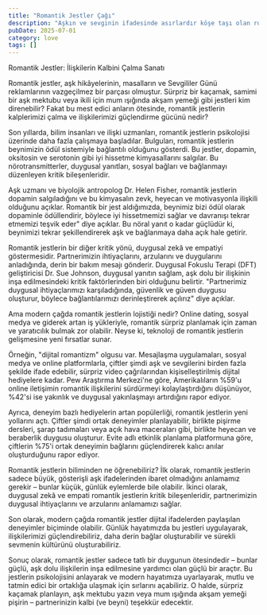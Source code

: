 ```yaml
---
title: "Romantik Jestler Çağı"
description: "Aşkın ve sevginin ifadesinde asırlardır köşe taşı olan romantik jestler, kalplerimizi nasıl ele geçiriyor? İlişkiler alanındaki yeni bilimsel keşif..."
pubDate: 2025-07-01
category: love
tags: []
---
```


Romantik Jestler: İlişkilerin Kalbini Çalma Sanatı

Romantik jestler, aşk hikâyelerinin, masalların ve Sevgililer Günü reklamlarının vazgeçilmez bir parçası olmuştur. Sürpriz bir kaçamak, samimi bir aşk mektubu veya ikili için mum ışığında akşam yemeği gibi jestleri kim direnebilir? Fakat bu mest edici anların ötesinde, romantik jestlerin kalplerimizi çalma ve ilişkilerimizi güçlendirme gücünü nedir?

Son yıllarda, bilim insanları ve ilişki uzmanları, romantik jestlerin psikolojisi üzerinde daha fazla çalışmaya başladılar. Bulguları, romantik jestlerin beynimizin ödül sistemiyle bağlantılı olduğunu gösterdi. Bu jestler, dopamin, oksitosin ve serotonin gibi iyi hissetme kimyasallarını salgılar. Bu nörotransmitterler, duygusal yanıtları, sosyal bağları ve bağlanmayı düzenleyen kritik bileşenleridir.

Aşk uzmanı ve biyolojik antropolog Dr. Helen Fisher, romantik jestlerin dopamin salgıladığını ve bu kimyasalın zevk, heyecan ve motivasyonla ilişkili olduğunu açıklar. Romantik bir jest aldığımızda, beynimiz bizi ödül olarak dopaminle ödüllendirir, böylece iyi hissetmemizi sağlar ve davranışı tekrar etmemizi teşvik eder" diye açıklar. Bu nöral yanıt o kadar güçlüdür ki, beynimizi tekrar şekillendirerek aşk ve bağlanmaya daha açık hale getirir.

Romantik jestlerin bir diğer kritik yönü, duygusal zekâ ve empatiyi göstermesidir. Partnerimizin ihtiyaçlarını, arzularını ve duygularını anladığında, derin bir bakım mesajı gönderir. Duygusal Fokuslu Terapi (DFT) geliştiricisi Dr. Sue Johnson, duygusal yanıtın sağlam, aşk dolu bir ilişkinin inşa edilmesindeki kritik faktörlerinden biri olduğunu belirtir. "Partnerimiz duygusal ihtiyaçlarımızı karşıladığında, güvenlik ve güven duygusu oluşturur, böylece bağlantılarımızı derinleştirerek açılırız" diye açıklar.

Ama modern çağda romantik jestlerin lojistiği nedir? Online dating, sosyal medya ve giderek artan iş yükleriyle, romantik sürpriz planlamak için zaman ve yaratıcılık bulmak zor olabilir. Neyse ki, teknoloji de romantik jestlerin gelişmesine yeni fırsatlar sunar.

Örneğin, "dijital romantizm" olgusu var. Mesajlaşma uygulamaları, sosyal medya ve online platformlarla, çiftler şimdi aşk ve sevgilerini birden fazla şekilde ifade edebilir, sürpriz video çağrılarından kişiselleştirilmiş dijital hediyelere kadar. Pew Araştırma Merkezi'ne göre, Amerikalıların %59'u online iletişimin romantik ilişkilerini sürdürmeyi kolaylaştırdığını düşünüyor, %42'si ise yakınlık ve duygusal yakınlaşmayı artırdığını rapor ediyor.

Ayrıca, deneyim bazlı hediyelerin artan popülerliği, romantik jestlerin yeni yollarını açtı. Çiftler şimdi ortak deneyimler planlayabilir, birlikte pişirme dersleri, şarap tadımaları veya açık hava maceraları gibi, birlikte heyecan ve beraberlik duygusu oluşturur. Evite adlı etkinlik planlama platformuna göre, çiftlerin %75'i ortak deneyimin bağlarını güçlendirerek kalıcı anılar oluşturduğunu rapor ediyor.

Romantik jestlerin biliminden ne öğrenebiliriz? İlk olarak, romantik jestlerin sadece büyük, gösterişli aşk ifadelerinden ibaret olmadığını anlamamız gerekir – bunlar küçük, günlük eylemlerde bile olabilir. İkinci olarak, duygusal zekâ ve empati romantik jestlerin kritik bileşenleridir, partnerimizin duygusal ihtiyaçlarını ve arzularını anlamamızı sağlar.

Son olarak, modern çağda romantik jestler dijital ifadelerden paylaşılan deneyimler biçiminde olabilir. Günlük hayatımızda bu jestleri uygulayarak, ilişkilerimizi güçlendirebiliriz, daha derin bağlar oluşturabilir ve sürekli sevmenin kültürünü oluşturabiliriz.

Sonuç olarak, romantik jestler sadece tatlı bir duygunun ötesindedir – bunlar güçlü, aşk dolu ilişkilerin inşa edilmesine yardımcı olan güçlü bir araçtır. Bu jestlerin psikolojisini anlayarak ve modern hayatımıza uyarlayarak, mutlu ve tatmin edici bir ortaklığa ulaşmak için sırlarını açabiliriz. O halde, sürpriz kaçamak planlayın, aşk mektubu yazın veya mum ışığında akşam yemeği pişirin – partnerinizin kalbi (ve beyni) teşekkür edecektir.